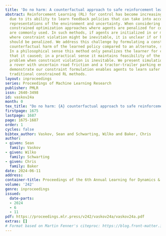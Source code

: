 ```yaml
---
title: 'Do no harm: A counterfactual approach to safe reinforcement learning'
abstract: Reinforcement Learning (RL) for control has become increasingly popular
  due to its ability to learn feedback policies that can take into account complex
  representations of the environment and uncertainty. When considering safety constraints,
  constrained optimization approaches where agents are penalized for constraint violations
  are commonly used. In such methods, if agents are initialized in or must visit states
  where constraint violation might be inevitable, it is unclear if or how much they
  should be penalized. We address this challenge by formulating a constraint on the
  counterfactual harm of the learned policy compared to an alternate, safe policy.
  In a philosophical sense this method only penalizes the learner for constraint violations
  that it caused; in a practical sense it maintains feasibility of the optimal control
  problem when constraint violation is inevitable. We present simulation studies on
  a rover with uncertain road friction and a tractor-trailer parking environment that
  demonstrate our constraint formulation enables agents to learn safer policies than
  traditional constrained RL methods.
layout: inproceedings
series: Proceedings of Machine Learning Research
publisher: PMLR
issn: 2640-3498
id: vaskov24a
month: 0
tex_title: "Do no harm: {A} counterfactual approach to safe reinforcement learning"
firstpage: 1675
lastpage: 1687
page: 1675-1687
order: 1
cycles: false
bibtex_author: Vaskov, Sean and Schwarting, Wilko and Baker, Chris
author:
- given: Sean
  family: Vaskov
- given: Wilko
  family: Schwarting
- given: Chris
  family: Baker
date: 2024-06-11
address:
container-title: Proceedings of the 6th Annual Learning for Dynamics & Control Conference
volume: '242'
genre: inproceedings
issued:
  date-parts:
  - 2024
  - 6
  - 11
pdf: https://proceedings.mlr.press/v242/vaskov24a/vaskov24a.pdf
extras: []
# Format based on Martin Fenner's citeproc: https://blog.front-matter.io/posts/citeproc-yaml-for-bibliographies/
---
```

